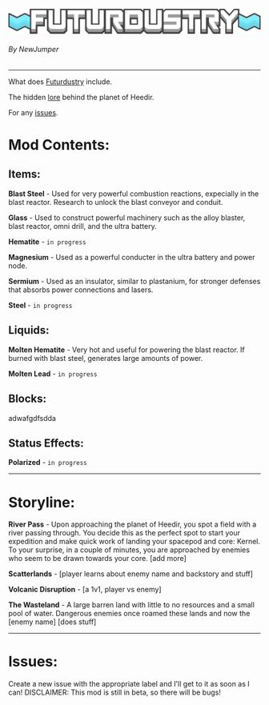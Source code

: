 ![Logo](sprites/ui/futurdustry_logo.png)
###### By NewJumper

---
 What does [Futurdustry](https://github.com/NewJumper/Futurdustry#mod-contents) include.
 
 The hidden [lore](https://github.com/NewJumper/Futurdustry#storyline) behind the planet of Heedir.
 
 For any [issues](https://github.com/NewJumper/Futurdustry#issues).
 
# Mod Contents:
## Items:
**Blast Steel** - Used for very powerful combustion reactions, expecially in the blast reactor. Research to unlock the blast conveyor and conduit.

**Glass** - Used to construct powerful machinery such as the alloy blaster, blast reactor, omni drill, and the ultra battery.

**Hematite** - `in progress`

**Magnesium** - Used as a powerful conducter in the ultra battery and power node. 

**Sermium** - Used as an insulator, similar to plastanium, for stronger defenses that absorbs power connections and lasers.

**Steel** - `in progress`

## Liquids:
**Molten Hematite** - Very hot and useful for powering the blast reactor. If burned with blast steel, generates large amounts of power.

**Molten Lead** - `in progress`

## Blocks:
adwafgdfsdda

## Status Effects:
**Polarized** - `in progress`

---
# Storyline:
**River Pass** - Upon approaching the planet of Heedir, you spot a field with a river passing through. You decide this as the perfect spot to start your expedition and make quick work of landing your spacepod and core: Kernel. To your surprise, in a couple of minutes, you are approached by enemies who seem to be drawn towards your core. [add more]

**Scatterlands** - [player learns about enemy name and backstory and stuff]

**Volcanic Disruption** - [a 1v1, player vs enemy]

**The Wasteland** - A large barren land with little to no resources and a small pool of water. Dangerous enemies once roamed these lands and now the [enemy name] [does stuff]

---
# Issues:
Create a new issue with the appropriate label and I'll get to it as soon as I can! DISCLAIMER: This mod is still in beta, so there will be bugs!
